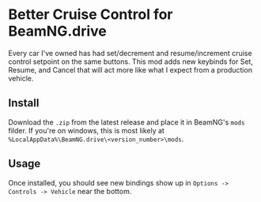 # Better Cruise Control for BeamNG.drive
Every car I've owned has had set/decrement and resume/increment cruise control setpoint on the same buttons.
This mod adds new keybinds for Set, Resume, and Cancel that will act more like what I expect from a production vehicle.

## Install
Download the `.zip` from the latest release and place it in BeamNG's `mods` filder. If you're on windows, this is most likely at `%LocalAppData%\BeamNG.drive\<version_number>\mods`.

## Usage
Once installed, you should see new bindings show up in `Options -> Controls -> Vehicle` near the bottom.